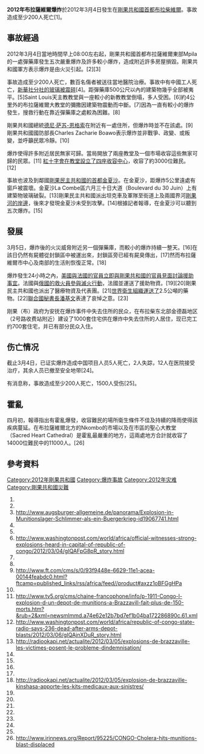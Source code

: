 **2012年布拉薩維爾爆炸**於2012年3月4日發生在[剛果共和國首都](https://zh.wikipedia.org/wiki/剛果共和國 "wikilink")[布拉柴維爾](https://zh.wikipedia.org/wiki/布拉柴維爾 "wikilink")。事故造成至少200人死亡\[1\]。

## 事故經過

2012年3月4日當地時間早上08:00左右起，剛果共和國首都布拉薩維爾東部Mpila的一處彈藥庫發生五次嚴重爆炸及許多較小爆炸，造成附近許多房屋損毀。剛果共和國軍方表示爆炸是由火災引起。\[2\]\[3\]

事故造成至少200人死亡，數百名傷者被送往當地醫院治療。事故中有中國工人死亡，[新華社分社的玻璃被震碎](https://zh.wikipedia.org/wiki/新華社 "wikilink")\[4\]。距彈藥庫500公尺以內的建築物幾乎全部被夷平。\[5\]Saint Louis天主教教堂與一座較小的新教教堂倒塌，多人受困。\[6\]約4公里外的布拉薩維爾大教堂的彌撒因建築物震動而中斷。\[7\]因為一直有較小的爆炸發生，搜救行動在靠近彈藥庫之處較為困難。\[8\]

剛果共和國總統[德尼·萨苏-恩格索](../Page/德尼·萨苏-恩格索.md "wikilink")在附近有一處住所，但爆炸時並不在該處。\[9\]剛果共和國國防部長Charles Zacharie Boawo表示爆炸並非戰爭、政變、或叛變，並呼籲民眾冷靜。\[10\]

爆炸使得許多附近居民無家可歸。當局開放了兩座教堂及一個市場收容這些無家可歸的民眾。\[11\] [紅十字會在教堂設立了四座收容中心](https://zh.wikipedia.org/wiki/紅十字會 "wikilink")，收容了約3000位難民。\[12\]

事故也波及到鄰國[剛果民主共和國的首都](https://zh.wikipedia.org/wiki/剛果民主共和國 "wikilink")[金夏沙](../Page/金夏沙.md "wikilink")。在金夏沙，距爆炸5公里遠處有窗戶被震壞。金夏沙La Combe區六月三十日大道（Boulevard du 30 Juin）上有建築物玻璃破裂。\[13\]剛果民主共和國派出坦克車及軍隊至街道上及兩國界河[剛果河的岸邊](https://zh.wikipedia.org/wiki/剛果河 "wikilink")，後來才發現金夏沙未受到攻擊。\[14\]根據記者報導，在金夏沙可以聽到五次爆炸。\[15\]

## 發展

3月5日，爆炸後的火災威脅附近另一個彈藥庫，而較小的爆炸持續一整天。\[16\]在該日仍然有屍體從封鎖區中被運出來，封鎖區旁已經有屍臭傳出，\[17\]然而布拉薩維爾市中心及南部的生活則恢復正常。\[18\]

爆炸發生24小時之內，[美國與](https://zh.wikipedia.org/wiki/美國 "wikilink")[法國的官員立即與剛果共和國的官員見面討論援助事宜](https://zh.wikipedia.org/wiki/法國 "wikilink")。法國與[俄國的救火員參與滅火行動](https://zh.wikipedia.org/wiki/俄國 "wikilink")，法國並運送了援助物資。\[19\]\[20\]剛果民主共和國也派出了醫療物資及代表團。\[21\][世界衛生組織運送了](https://zh.wikipedia.org/wiki/世界衛生組織 "wikilink")2.5公噸的藥物。\[22\][聯合國秘書長](https://zh.wikipedia.org/wiki/聯合國 "wikilink")[潘基文](../Page/潘基文.md "wikilink")表達了哀悼之意。\[23\]

刚果（布）政府为安抚在爆炸事件中失去住所的民众，在布拉柴东北部金德磊地区（2号路收费站附近）建设了1000套住宅供在爆炸中失去住所的人居住，现已完工约700套住宅，并已有部分民众入住。

## 伤亡情况

截止3月4日，已证实爆炸造成中国项目人员5人死亡，2人失踪，12人在医院接受治疗，其余人员已撤至安全地带\[24\]。

有消息称，事故造成至少200人死亡，1500人受伤\[25\]。

## 霍亂

四月初，報導指出有霍亂爆發，收容難民的場所衛生條件不佳及持續的降雨使得該疾病蔓延。在布拉薩維爾北方的Nkombo的市場以及在市區的聖心大教堂（Sacred Heart Cathedral）是霍亂最嚴重的地方，這兩處地方合計就收容了14000位難民中的11000人。\[26\]

## 參考資料

[Category:2012年剛果共和國](https://zh.wikipedia.org/wiki/Category:2012年剛果共和國 "wikilink") [Category:爆炸事故](https://zh.wikipedia.org/wiki/Category:爆炸事故 "wikilink") [Category:2012年灾难](https://zh.wikipedia.org/wiki/Category:2012年灾难 "wikilink") [Category:剛果共和國災難](https://zh.wikipedia.org/wiki/Category:剛果共和國災難 "wikilink")

1.
2.
3.  <http://www.augsburger-allgemeine.de/panorama/Explosion-in-Munitionslager-Schlimmer-als-ein-Buergerkrieg-id19067741.html>
4.
5.
6.  <http://www.washingtonpost.com/world/africa/official-witnesses-strong-explosions-heard-in-capital-of-republic-of-congo/2012/03/04/gIQAFpG8pR_story.html>
7.
8.
9.  <http://www.ft.com/cms/s/0/93f9448e-6629-11e1-acea-00144feabdc0.html?ftcamp=published_links/rss/africa/feed//product#axzz1oBFGgHPa>
10.
11. <http://www.tv5.org/cms/chaine-francophone/info/p-1911-Congo-l-explosion-d-un-depot-de-munitions-a-Brazzavill-fait-plus-de-150-morts.htm?&rub=2&xml=newsmlmmd.a74e62e12b7bd7ef1b04ba172286890c.61.xml>
12. <http://www.washingtonpost.com/world/africa/republic-of-congo-state-radio-says-236-dead-after-arms-depot-blasts/2012/03/06/gIQAjnXDuR_story.html>
13. <http://radiookapi.net/actualite/2012/03/05/explosions-de-brazzaville-les-victimes-posent-le-probleme-dindemnisation/>
14.
15.
16.
17.
18. <http://radiookapi.net/actualite/2012/03/05/explosion-de-brazzaville-kinshasa-apporte-les-kits-medicaux-aux-sinistres/>
19.
20.
21.
22.
23.
24.
25.
26. <http://www.irinnews.org/Report/95225/CONGO-Cholera-hits-munitions-blast-displaced>